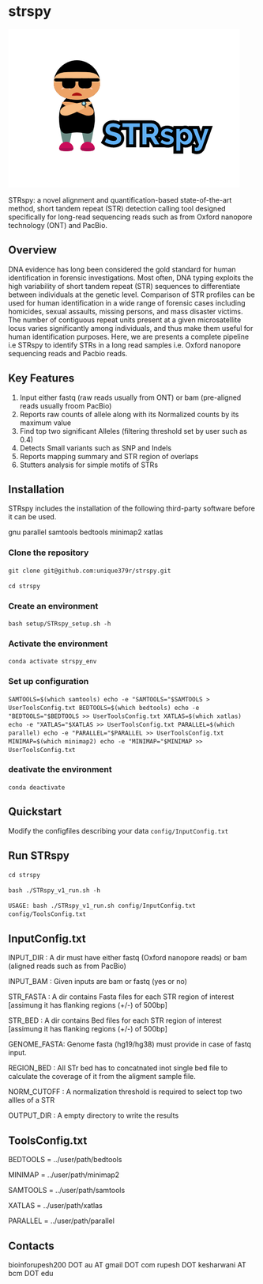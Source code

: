 # strspy
![](STRspyLogo.png)

STRspy: a novel alignment and quantification-based state-of-the-art method, short tandem repeat (STR) detection calling tool designed specifically for long-read sequencing reads such as from Oxford nanopore technology (ONT) and PacBio.

## Overview

DNA evidence has long been considered the gold standard for human identification in forensic investigations. Most often, DNA typing exploits the high variability of short tandem repeat (STR) sequences to differentiate between individuals at the genetic level. Comparison of STR profiles can be used for human identification in a wide range of forensic cases including homicides, sexual assaults, missing persons, and mass disaster victims. The number of contiguous repeat units present at a given microsatellite locus varies significantly among individuals, and thus make them useful for human identification purposes. Here, we are presents a complete pipeline i.e STRspy to identify STRs in a long read samples i.e. Oxford nanopore sequencing reads and Pacbio reads.

## Key Features

1. Input either fastq (raw reads usually from ONT) or bam (pre-aligned reads usually froom PacBio)
2. Reports raw counts of allele along with its Normalized counts by its maximum value
3. Find top two significant Alleles (filtering threshold set by user such as 0.4)
4. Detects Small variants such as SNP and Indels
5. Reports mapping summary and STR region of overlaps
6. Stutters analysis for simple motifs of STRs

## Installation

STRspy includes the installation of the following third-party software before it can be used.

gnu parallel
samtools
bedtools
minimap2
xatlas

### Clone the repository

`git clone git@github.com:unique379r/strspy.git`

`cd strspy`

### Create an environment

`bash setup/STRspy_setup.sh -h`

### Activate the environment

`conda activate strspy_env`

### Set up configuration

`SAMTOOLS=$(which samtools)
echo -e "SAMTOOLS="$SAMTOOLS > UserToolsConfig.txt
BEDTOOLS=$(which bedtools)
echo -e "BEDTOOLS="$BEDTOOLS >> UserToolsConfig.txt
XATLAS=$(which xatlas)
echo -e "XATLAS="$XATLAS >> UserToolsConfig.txt
PARALLEL=$(which parallel)
echo -e "PARALLEL="$PARALLEL >> UserToolsConfig.txt
MINIMAP=$(which minimap2)
echo -e "MINIMAP="$MINIMAP >> UserToolsConfig.txt`

### deativate the environment

`conda deactivate`

## Quickstart

Modify the configfiles describing your data `config/InputConfig.txt`

## Run STRspy

`cd strspy`

`bash ./STRspy_v1_run.sh -h`

`USAGE: bash ./STRspy_v1_run.sh config/InputConfig.txt config/ToolsConfig.txt`


## InputConfig.txt

INPUT_DIR	: A dir must have either fastq (Oxford nanopore reads) or bam (aligned reads such as from PacBio)

INPUT_BAM	: Given inputs are bam or fastq (yes or no)

STR_FASTA	: A dir contains Fasta files for each STR region of interest [assimung it has flanking regions (+/-) of 500bp]

STR_BED 	: A dir contains Bed files for each STR region of interest [assimung it has flanking regions (+/-) of 500bp]

GENOME_FASTA: Genome fasta (hg19/hg38) must provide in case of fastq input.

REGION_BED	: All STr bed has to concatnated inot single bed file to calculate the coverage of it from the aligment sample file.

NORM_CUTOFF	: A normalization threshold is required to select top two allles of a STR

OUTPUT_DIR : A empty directory to write the results

## ToolsConfig.txt

BEDTOOLS 	=	../user/path/bedtools

MINIMAP 	=	../user/path/minimap2

SAMTOOLS 	=	../user/path/samtools

XATLAS 		=	../user/path/xatlas

PARALLEL 	=	../user/path/parallel


## Contacts
bioinforupesh200 DOT au AT gmail DOT com
rupesh DOT kesharwani AT bcm DOT edu

